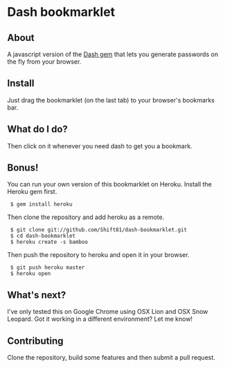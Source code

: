 # Dash bookmarklet

## About

A javascript version of the [Dash gem](https://github.com/shift81/dash) that lets you generate passwords on the fly from your browser.

## Install

Just drag the bookmarklet (on the last tab) to your browser's bookmarks bar. 

## What do I do?

Then click on it whenever you need dash to get you a bookmark. 

## Bonus!

You can run your own version of this bookmarklet on Heroku. Install the Heroku gem first.

     $ gem install heroku

Then clone the repository and add heroku as a remote. 

     $ git clone git://github.com/Shift81/dash-bookmarklet.git
     $ cd dash-bookmarklet
     $ heroku create -s bamboo

Then push the repository to heroku and open it in your browser.

     $ git push heroku master
     $ heroku open

## What's next?

I've only tested this on Google Chrome using OSX Lion and OSX Snow Leopard. Got it working in a different environment? Let me know!

## Contributing

Clone the repository, build some features and then submit a pull request.

